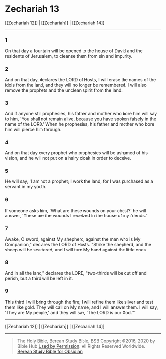 # Zechariah 13

[[Zechariah 12]] | [[Zechariah]] | [[Zechariah 14]]

---

### 1
On that day a fountain will be opened to the house of David and the residents of Jerusalem, to cleanse them from sin and impurity.

### 2
And on that day, declares the LORD of Hosts, I will erase the names of the idols from the land, and they will no longer be remembered. I will also remove the prophets and the unclean spirit from the land.

### 3
And if anyone still prophesies, his father and mother who bore him will say to him, 'You shall not remain alive, because you have spoken falsely in the name of the LORD.' When he prophesies, his father and mother who bore him will pierce him through.

### 4
And on that day every prophet who prophesies will be ashamed of his vision, and he will not put on a hairy cloak in order to deceive.

### 5
He will say, 'I am not a prophet; I work the land, for I was purchased as a servant in my youth.

### 6
If someone asks him, 'What are these wounds on your chest?' he will answer, 'These are the wounds I received in the house of my friends.'

### 7
Awake, O sword, against My shepherd, against the man who is My Companion," declares the LORD of Hosts. "Strike the shepherd, and the sheep will be scattered, and I will turn My hand against the little ones.

### 8
And in all the land," declares the LORD, "two-thirds will be cut off and perish, but a third will be left in it.

### 9
This third I will bring through the fire; I will refine them like silver and test them like gold. They will call on My name, and I will answer them. I will say, 'They are My people,' and they will say, 'The LORD is our God.'"

---

[[Zechariah 12]] | [[Zechariah]] | [[Zechariah 14]]

---

> The Holy Bible, Berean Study Bible, BSB
> Copyright &copy;2016, 2020 by Bible Hub
> [Used by Permission](https://berean.bible/terms.htm). All Rights Reserved Worldwide.
> [Berean Study Bible for Obsidian](https://github.com/gapmiss/berean-study-bible-for-obsidian)

